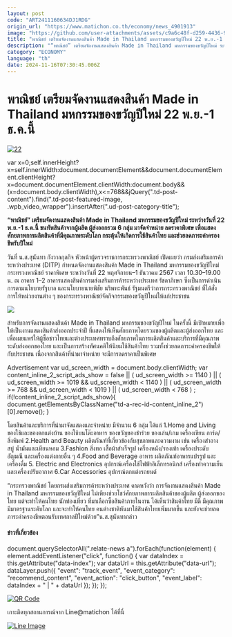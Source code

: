 ```yaml
---
layout: post
code: "ART2411160634DJ1RDG"
origin_url: "https://www.matichon.co.th/economy/news_4901913"
image: "https://github.com/user-attachments/assets/c9a6c48f-d259-4436-9704-a46164ec6a42"
title: "พาณิชย์ เตรียมจัดงานแสดงสินค้า Made in Thailand มหกรรมของขวัญปีใหม่ 22 พ.ย.-1 ธ.ค.นี้"
description: "“พาณิชย์” เตรียมจัดงานแสดงสินค้า Made in Thailand มหกรรมของขวัญปีใหม่ ระหว่างวันที่ 22 พ.ย.-1 ธ.ค.นี้ ขนทัพสินค้าจากผู้ผลิต ผู้ส่งออกรวม 6 กลุ่ม มาจัดจำหน่าย"
category: "ECONOMY"
language: "th"
date: 2024-11-16T07:30:45.006Z
---
```


# พาณิชย์ เตรียมจัดงานแสดงสินค้า Made in Thailand มหกรรมของขวัญปีใหม่ 22 พ.ย.-1 ธ.ค.นี้

[![](https://www.matichon.co.th/wp-content/uploads/2024/11/22-119.jpg "22")](https://www.matichon.co.th/wp-content/uploads/2024/11/22-119.jpg)

var x=0;self.innerHeight?x=self.innerWidth:document.documentElement&&document.documentElement.clientHeight?x=document.documentElement.clientWidth:document.body&&(x=document.body.clientWidth),x<=768&&jQuery(".td-post-content").find(".td-post-featured-image, .wpb\_video\_wrapper").insertAfter(".ud-post-category-title");

**“พาณิชย์” เตรียมจัดงานแสดงสินค้า Made in Thailand มหกรรมของขวัญปีใหม่ ระหว่างวันที่ 22 พ.ย.-1 ธ.ค.นี้ ขนทัพสินค้าจากผู้ผลิต ผู้ส่งออกรวม 6 กลุ่ม มาจัดจำหน่าย ลดราคาพิเศษ เพื่อแสดงศักยภาพการผลิตสินค้าที่มีคุณภาพระดับโลก กระตุ้นให้เกิดการใช้สินค้าไทย และช่วยลดภาระค่าครองชีพรับปีใหม่**

วันที่ น.ส.สุนันทา กังวาลกุลกิจ หัวหน้าผู้ตรวจราชการกระทรวงพาณิชย์ เปิดเผยว่า กรมส่งเสริมการค้าระหว่างประเทศ (DITP) กำหนดจัดงานแสดงสินค้า Made in Thailand มหกรรมของขวัญปีใหม่ กระทรวงพาณิชย์ ราคาพิเศษ ระหว่างวันที่ 22 พฤศจิกายน–1 ธันวาคม 2567 เวลา 10.30–19.00 น. ณ อาคาร 1–2 อาคารแสดงสินค้ากรมส่งเสริมการค้าระหว่างประเทศ รัชดาภิเษก ซึ่งเป็นการดำเนินการตามนโยบายรัฐบาล และนโยบายนายพิชัย นริพทะพันธ์ รัฐมนตรีว่าการกระทรวงพาณิชย์ ที่ได้สั่งการให้หน่วยงานต่าง ๆ ของกระทรวงพาณิชย์จัดกิจกรรมของขวัญปีใหม่ให้แก่ประชาชน

![](https://www.matichon.co.th/wp-content/uploads/2024/11/S__112599082.jpg)

สำหรับการจัดงานแสดงสินค้า Made in Thailand มหกรรมของขวัญปีใหม่ ในครั้งนี้ มีเป้าหมายเพื่อให้เป็นงานแสดงสินค้าส่งออกประจำปี ที่แสดงให้เห็นศักยภาพโดยรวมของผู้ผลิตและผู้ส่งออกไทย และเพื่อเผยแพร่ให้ผู้ซื้อชาวไทยและต่างประเทศทราบถึงศักยภาพในการผลิตสินค้าและบริการที่มีคุณภาพระดับส่งออกของไทย และเป็นการสร้างทัศนคติให้นิยมใช้สินค้าไทย รวมทั้งช่วยลดภาระค่าครองชีพให้กับประชาชน เนื่องจากสินค้าที่นำมาจำหน่าย จะมีการลดราคาเป็นพิเศษ

Advertisement var ud\_screen\_width = document.body.clientWidth; var content\_inline\_2\_script\_ads\_show = false || ( ud\_screen\_width >= 1140 ) || ( ud\_screen\_width >= 1019 && ud\_screen\_width < 1140 ) || ( ud\_screen\_width >= 768 && ud\_screen\_width < 1019 ) || ( ud\_screen\_width < 768 ) ; if(!content\_inline\_2\_script\_ads\_show){ document.getElementsByClassName("td-a-rec-id-content\_inline\_2")\[0\].remove(); }

โดยสินค้าและบริการที่นำมาจัดแสดงและจำหน่าย มีจำนวน 6 กลุ่ม ได้แก่ 1.Home and Living ของใช้และของตกแต่งบ้าน ของใช้บนโต๊ะอาหาร ของขวัญของชำร่วย ของเล่น/เกม เครื่องเขียน การ์ด/สิ่งพิมพ์ 2.Health and Beauty ผลิตภัณฑ์ที่เกี่ยวข้องกับสุขภาพและความงาม เช่น เครื่องสำอาง สบู่ น้ำมันและเทียนหอม 3.Fashion สิ่งทอ เสื้อผ้าสำเร็จรูป เครื่องหนัง/รองเท้า เครื่องประดับ อัญมณี และเครื่องแต่งกายอื่น ๆ 4.Food and Beverage อาหาร ผลิตภัณฑ์อาหารแปรรูป และเครื่องดื่ม 5. Electric and Electronics อุปกรณ์เครื่องใช้ไฟฟ้าอิเล็กทรอนิกส์ เครื่องทำความเย็นและเครื่องปรับอากาศ 6.Car Accessories อุปกรณ์ตกแต่งรถยนต์

“กระทรวงพาณิชย์ โดยกรมส่งเสริมการค้าระหว่างประเทศ คาดหวังว่า การจัดงานแสดงสินค้า Made in Thailand มหกรรมของขวัญปีใหม่ ไม่เพียงช่วยโชว์ศักยภาพการผลิตสินค้าของผู้ผลิต ผู้ส่งออกของไทย แต่จะทำให้คนไทย นักท่องเที่ยว ที่มาเลือกซื้อสินค้าภายในงาน ได้เห็นว่าสินค้าไทย มีดี มีคุณภาพ มีมาตรฐานระดับโลก และจะทำให้คนไทย คนต่างชาติหันมาใช้สินค้าไทยเพิ่มมากขึ้น และยังจะช่วยลดภาระค่าครองชีพตอนรับเทศกาลปีใหม่ด้วย”น.ส.สุนันทากล่าว

#### ข่าวที่เกี่ยวข้อง

document.querySelectorAll(".relate-news a").forEach(function(element) { element.addEventListener("click", function() { var dataIndex = this.getAttribute("data-index"); var dataUrl = this.getAttribute("data-url"); dataLayer.push({ "event": "track\_event", "event\_category": "recommend\_content", "event\_action": "click\_button", "event\_label": dataIndex + " | " + dataUrl }); }); });

[![QR Code](https://www.matichon.co.th/wp-content/uploads/2023/07/wob1371z.jpg)](https://lin.ee/ht0nDxX)

เกาะติดทุกสถานการณ์จาก Line@matichon ได้ที่นี่

[![Line Image](https://www.matichon.co.th/wp-content/uploads/2023/07/th.png)](https://lin.ee/ht0nDxX)